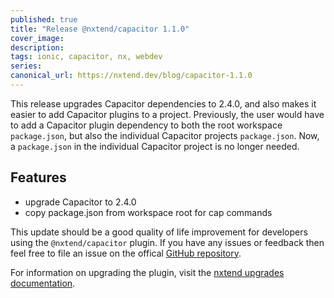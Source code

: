 ```yaml
---
published: true
title: "Release @nxtend/capacitor 1.1.0"
cover_image:
description:
tags: ionic, capacitor, nx, webdev
series:
canonical_url: https://nxtend.dev/blog/capacitor-1.1.0
---
```


This release upgrades Capacitor dependencies to 2.4.0, and also makes it easier to add Capacitor plugins to a project. Previously, the user would have to add a Capacitor plugin dependency to both the root workspace `package.json`, but also the individual Capacitor projects `package.json`. Now, a `package.json` in the individual Capacitor project is no longer needed.

## Features

- upgrade Capacitor to 2.4.0
- copy package.json from workspace root for cap commands

<!--truncate-->

This update should be a good quality of life improvement for developers using the `@nxtend/capacitor` plugin. If you have any issues or feedback then feel free to file an issue on the offical [GitHub repository](https://github.com/nxtend-team/nxtend).

For information on upgrading the plugin, visit the [nxtend upgrades documentation](https://nxtend.dev/docs/nxtend/upgrades).
